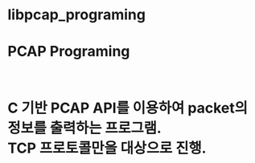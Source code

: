 # libpcap_programing

<h1>PCAP Programing<h1></br>
C 기반 PCAP API를 이용하여 packet의 정보를 출력하는 프로그램.</br>
TCP 프로토콜만을 대상으로 진행.</br>
